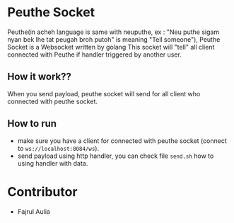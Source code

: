 # Peuthe Socket
Peuthe(in acheh language is same with neuputhe, ex : "Neu puthe sigam nyan bek lhe tat peugah broh putoh" is meaning "Tell someone"), Peuthe Socket is a Websocket written by golang
This socket will "tell" all client connected with Peuthe if handler triggered by another user.

## How it work??
When you send payload, peuthe socket will send for all client who connected with peuthe socket.

## How to run
- make sure you have a client for connected with peuthe socket (connect to `ws://localhost:8084/ws`).
- send payload using http handler, you can check file `send.sh` how to using handler with data.


# Contributor
- Fajrul Aulia

